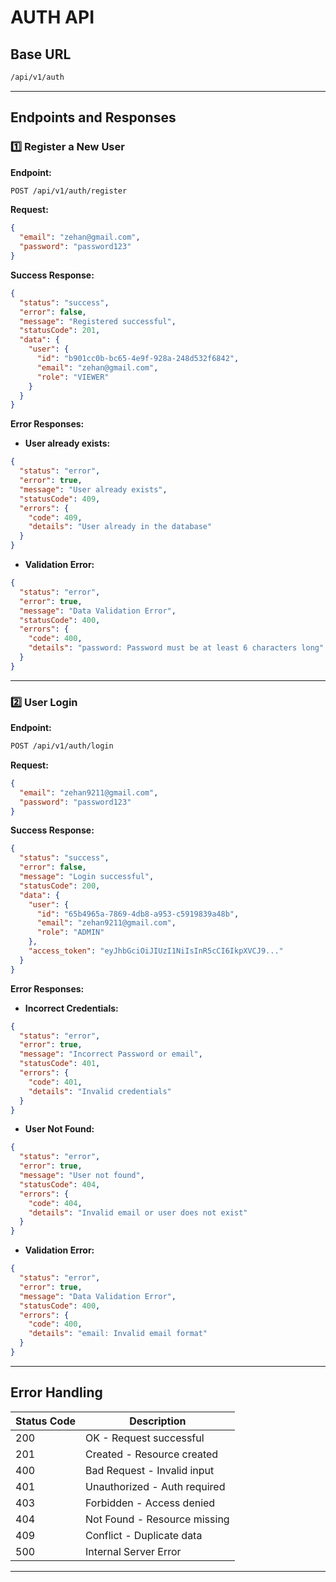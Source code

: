 # AUTH API 

## Base URL
```bash
/api/v1/auth
```

---

## Endpoints and Responses

### **1️⃣ Register a New User**
**Endpoint:**
```bash
POST /api/v1/auth/register
```

**Request:**
```json
{
  "email": "zehan@gmail.com",
  "password": "password123"
}
```

**Success Response:**
```json
{
  "status": "success",
  "error": false,
  "message": "Registered successful",
  "statusCode": 201,
  "data": {
    "user": {
      "id": "b901cc0b-bc65-4e9f-928a-248d532f6842",
      "email": "zehan@gmail.com",
      "role": "VIEWER"
    }
  }
}
```

**Error Responses:**
- **User already exists:**
```json
{
  "status": "error",
  "error": true,
  "message": "User already exists",
  "statusCode": 409,
  "errors": {
    "code": 409,
    "details": "User already in the database"
  }
}
```

- **Validation Error:**
```json
{
  "status": "error",
  "error": true,
  "message": "Data Validation Error",
  "statusCode": 400,
  "errors": {
    "code": 400,
    "details": "password: Password must be at least 6 characters long"
  }
}
```

---

### **2️⃣ User Login**
**Endpoint:**
```bash
POST /api/v1/auth/login
```

**Request:**
```json
{
  "email": "zehan9211@gmail.com",
  "password": "password123"
}
```

**Success Response:**
```json
{
  "status": "success",
  "error": false,
  "message": "Login successful",
  "statusCode": 200,
  "data": {
    "user": {
      "id": "65b4965a-7869-4db8-a953-c5919839a48b",
      "email": "zehan9211@gmail.com",
      "role": "ADMIN"
    },
    "access_token": "eyJhbGciOiJIUzI1NiIsInR5cCI6IkpXVCJ9..."
  }
}
```

**Error Responses:**
- **Incorrect Credentials:**
```json
{
  "status": "error",
  "error": true,
  "message": "Incorrect Password or email",
  "statusCode": 401,
  "errors": {
    "code": 401,
    "details": "Invalid credentials"
  }
}
```

- **User Not Found:**
```json
{
  "status": "error",
  "error": true,
  "message": "User not found",
  "statusCode": 404,
  "errors": {
    "code": 404,
    "details": "Invalid email or user does not exist"
  }
}
```

- **Validation Error:**
```json
{
  "status": "error",
  "error": true,
  "message": "Data Validation Error",
  "statusCode": 400,
  "errors": {
    "code": 400,
    "details": "email: Invalid email format"
  }
}
```

---

## Error Handling
| Status Code | Description                     |
|------------|---------------------------------|
| 200        | OK - Request successful        |
| 201        | Created - Resource created     |
| 400        | Bad Request - Invalid input    |
| 401        | Unauthorized - Auth required   |
| 403        | Forbidden - Access denied      |
| 404        | Not Found - Resource missing   |
| 409        | Conflict - Duplicate data      |
| 500        | Internal Server Error          |

---
